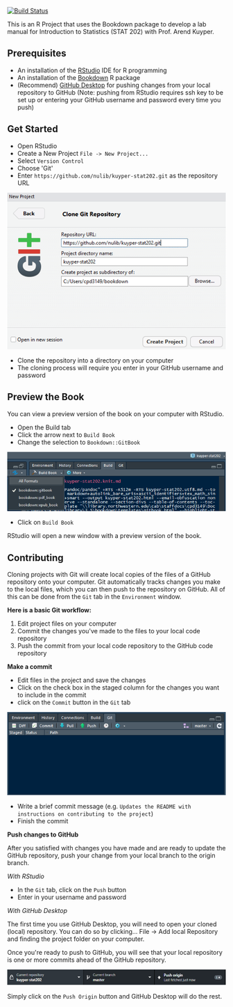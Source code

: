 [![Build Status](https://travis-ci.com/nulib/kuyper-stat202.svg?branch=master)](https://travis-ci.com/nulib/kuyper-stat202)

This is an R Project that uses the Bookdown package to develop a lab manual for Introduction to Statistics (STAT 202) with Prof. Arend Kuyper. 

## Prerequisites
- An installation of the [RStudio](https://www.rstudio.com/products/rstudio/download/) IDE for R programming
- An installation of the [Bookdown](https://bookdown.org/) R package
- (Recommend) [GitHub Desktop](https://desktop.github.com/) for pushing changes from your local repository to GitHub (Note: pushing from RStudio requires ssh key to be set up or entering your GitHub username and password every time you push)

## Get Started
- Open RStudio
- Create a New Project `File -> New Project...`
- Select `Version Control`
- Choose 'Git'
- Enter `https://github.com/nulib/kuyper-stat202.git` as the repository URL

![Git Clone](/assets/images/readme/git-clone.png) 

- Clone the repository into a directory on your computer
- The cloning process will require you enter in your GitHub username and password

## Preview the Book

You can view a preview version of the book on your computer with RStudio. 

- Open the Build tab
- Click the arrow next to `Build Book`
- Change the selection to `Bookdown::GitBook`

![Build Gitbook](./assets/images/readme/build-gitbook.png)

- Click on `Build Book`

RStudio will open a new window with a preview version of the book.

## Contributing
Cloning projects with Git will create local copies of the files of a GitHub repository onto your computer. Git automatically tracks changes you make to the local files, which you can then push to the repository on GitHub. All of this can be done from the `Git` tab in the `Environment` window. 

**Here is a basic Git workflow:**
1. Edit project files on your computer
2. Commit the changes you've made to the files to your local code repository
3. Push the commit from your local code repository to the GitHub code repository

**Make a commit**
- Edit files in the project and save the changes
- Click on the check box in the staged column for the changes you want to include in the commit
- click on the `Commit` button in the `Git` tab

![Git Tab](/assets/images/readme/git-tab.png)

- Write a brief commit message (e.g. `Updates the README with instructions on contributing to the project`)
- Finish the commit 

**Push changes to GitHub**

After you satisfied with changes you have made and are ready to update the GitHub repository, push your change from your local branch to the origin branch. 

_With RStudio_
- In the `Git` tab, click on the `Push` button
- Enter in your username and password

_With GitHub Desktop_

The first time you use GitHub Desktop, you will need to open your cloned (local) repository. You can do so by clicking... File -> Add local Repository and finding the project folder on your computer.

Once you're ready to push to GitHub, you will see that your local repository is one or more commits ahead of the GitHub repository. 

![GitHub Desktop](/assets/images/readme/github-desktop.png)

Simply click on the `Push Origin` button and GitHub Desktop will do the rest.
